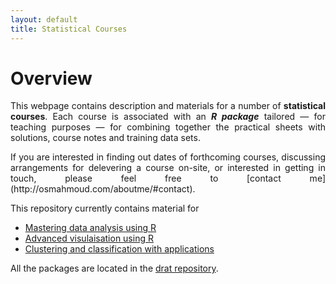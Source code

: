 ```yaml
---
layout: default
title: Statistical Courses
---
```


# Overview
<p align="justify">
This webpage contains description and materials for a number of <strong>statistical courses</strong>. Each course is associated with an <strong><em>R package</em></strong> tailored &mdash; for teaching purposes &mdash; for combining together the practical sheets with solutions, course notes and training data sets.
</p>

<p align="justify">
If you are interested in finding out dates of forthcoming courses, discussing arrangements for delevering a course on-site, or interested in getting in touch, please feel free to [contact me](http://osmahmoud.com/aboutme/#contact).
</p>

This repository currently contains material for

 * [Mastering data analysis using R](SSCMintroduction)
 * [Advanced visulaisation using R](SSCMggplot2)
 * [Clustering and classification with applications](SSCMbigData)

All the packages are located in the [drat repository](https://github.com/statcourses/drat).
